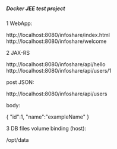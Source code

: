 ##### Docker JEE test project

1 WebApp:

http://localhost:8080/infoshare/index.html
http://localhost:8080/infoshare/welcome

2 JAX-RS

http://localhost:8080/infoshare/api/hello
http://localhost:8080/infoshare/api/users/1

post JSON:

http://localhost:8080/infoshare/api/users

body:

{
"id":1,
"name":"exampleName"
}


3 DB files volume binding (host):

/opt/data
